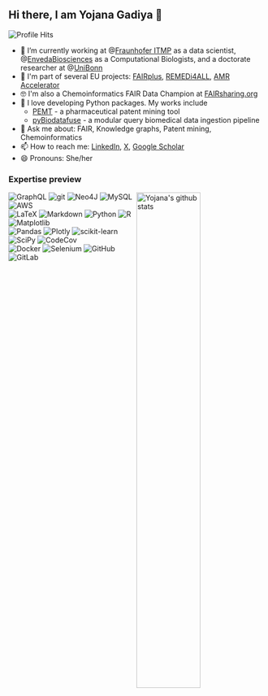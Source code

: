 ## Hi there, I am Yojana Gadiya 👋

![Profile Hits](https://rushter.com/counter.svg)


- 🔭 I’m currently working at @[Fraunhofer ITMP](https://www.itmp.fraunhofer.de/) as a data scientist, @[EnvedaBiosciences](https://www.envedabio.com/) as a Computational Biologists, and a doctorate researcher at @[UniBonn](https://www.b-it-center.de/)
- 👯 I'm part of several EU projects: [FAIRplus](https://fairplus-project.eu/), [REMEDi4ALL](https://remedi4all.org/), [AMR Accelerator](https://amr-accelerator.eu/)
- 🤓 I'm also a Chemoinformatics FAIR Data Champion at [FAIRsharing.org](https://fairsharing.org/)
- 🌱 I love developing Python packages. My works include
  - [PEMT](https://pypi.org/project/PEMT/) - a pharmaceutical patent mining tool
  - [pyBiodatafuse](https://pypi.org/project/pyBiodatafuse/) - a modular query biomedical data ingestion pipeline 
- 💬 Ask me about: FAIR, Knowledge graphs, Patent mining, Chemoinformatics
- 📫 How to reach me: [LinkedIn](https://www.linkedin.com/in/yojana-gadiya-477739113/), [X](https://twitter.com/YojanaGadiya), [Google Scholar](https://scholar.google.com/citations?user=LDgRXckAAAAJ&hl=en)
- 😄 Pronouns: She/her

### Expertise preview

<p>

  <a href="https://github.com/anuraghazra/github-readme-stats"><img align="right" width="50%" src="https://github-readme-stats.vercel.app/api?username=yojanagadiya&hide=contribs,issues&show_icons=true&hide_border=true" alt="Yojana's github stats" />
  </a>

  <img alt="GraphQL" src="https://img.shields.io/badge/-GraphQL-E10098?style=flat-square&logo=graphql&logoColor=white" /> <img alt="git" src="https://img.shields.io/badge/-Git-F05032?style=flat-square&logo=git&logoColor=white" /> <img alt="Neo4J" src="https://img.shields.io/badge/Neo4j-008CC1?style=flat-square&logo=neo4j&logoColor=white" /> <img alt="MySQL" src="https://img.shields.io/badge/mysql-%2300f.svg?style=flat-square&logo=mysql&logoColor=white" /> <img alt="AWS" src="https://img.shields.io/badge/AWS-%23FF9900.svg?style=flat-square&logo=amazon-aws&logoColor=white" /> 
  <br />
  <img alt="LaTeX" src="https://img.shields.io/badge/latex-%23008080.svg?style=flat-square&logo=latex&logoColor=white" /> <img alt="Markdown" src="https://img.shields.io/badge/markdown-%23000000.svg?style=flat-squre&logo=markdown&logoColor=white" /> <img alt="Python" src="https://img.shields.io/badge/python-3670A0?style=flat-squre&logo=python&logoColor=ffdd54" /> <img alt="R" src="https://img.shields.io/badge/r-%23276DC3.svg?style=flat-square&logo=r&logoColor=white" /> <img alt="Matplotlib" src="https://img.shields.io/badge/Matplotlib-%23ffffff.svg?style=flat-square&logo=Matplotlib&logoColor=black" /> 
  <br />
  ![Pandas](https://img.shields.io/badge/pandas-%23150458.svg?style=flat-square&logo=pandas&logoColor=white) ![Plotly](https://img.shields.io/badge/Plotly-%233F4F75.svg?style=flat-square&logo=plotly&logoColor=white) ![scikit-learn](https://img.shields.io/badge/scikit--learn-%23F7931E.svg?style=flat-square&logo=scikit-learn&logoColor=white) 	![SciPy](https://img.shields.io/badge/SciPy-%230C55A5.svg?style=flat-square&logo=scipy&logoColor=%white) ![CodeCov](https://img.shields.io/badge/codecov-%23ff0077.svg?style=flat-square&logo=codecov&logoColor=white) 
  <br />
  ![Docker](https://img.shields.io/badge/docker-%230db7ed.svg?style=flat-square&logo=docker&logoColor=white) ![Selenium](https://img.shields.io/badge/-selenium-%43B02A?style=flat-square&logo=selenium&logoColor=white) ![GitHub](https://img.shields.io/badge/github-%23121011.svg?style=flat-square&logo=github&logoColor=white) ![GitLab](https://img.shields.io/badge/gitlab-%23181717.svg?style=flat-square&logo=gitlab&logoColor=white) 

<p>

<!--
<a href="https://github.com/anuraghazra/github-readme-stats"><img align="center" src="https://github-readme-stats.vercel.app/api/top-langs/?username=yojanagadiya&layout=donut-vertical&hide_border=true" /></a>
-->

